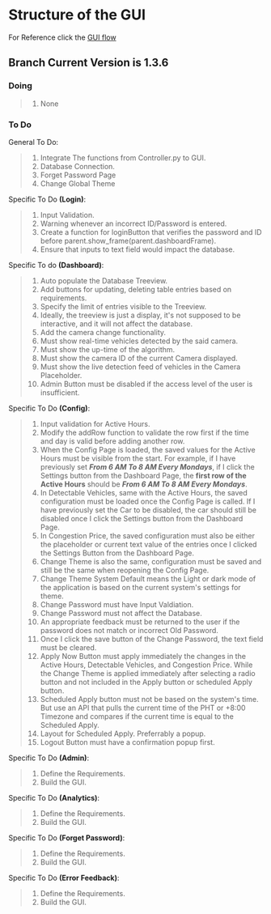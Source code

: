 # Structure of the GUI
For Reference click the [GUI flow](https://drive.google.com/file/d/1-EQPn6qUzVsC2B4StnYKVexv7ps9LH9F/view?usp=sharing)

## Branch Current Version is 1.3.6

### Doing
> 1. None

### To Do

General To Do:
> 1. Integrate The functions from Controller.py to GUI.
> 2. Database Connection.
> 3. Forget Password Page
> 4. Change Global Theme

Specific To Do **(Login)**:
> 1. Input Validation.
> 2. Warning whenever an incorrect ID/Password is entered.
> 3. Create a function for loginButton that verifies the password and ID before parent.show_frame(parent.dashboardFrame).
> 4. Ensure that inputs to text field would impact the database.

Specific To do **(Dashboard)**:
> 1. Auto populate the Database Treeview.
> 2. Add buttons for updating, deleting table entries based on requirements.
> 3. Specify the limit of entries visible to the Treeview.
> 4. Ideally, the treeview is just a display, it's not supposed to be interactive, and it will not affect the database.
> 5. Add the camera change functionality.
> 6. Must show real-time vehicles detected by the said camera.
> 7. Must show the up-time of the algorithm.
> 8. Must show the camera ID of the current Camera displayed.
> 9. Must show the live detection feed of vehicles in the Camera Placeholder.
> 10. Admin Button must be disabled if the access level of the user is insufficient.

Specific To Do **(Config)**:
> 1. Input validation for Active Hours.
> 2. Modify the addRow function to validate the row first if the time and day is valid before adding another row.
> 3. When the Config Page is loaded, the saved values for the Active Hours must be visible from the start. For example, if I have previously set ***From 6 AM To 8 AM Every Mondays***, if I click the Settings button from the Dashboard Page, the **first row of the Active Hours** should be ***From 6 AM To 8 AM Every Mondays***.
> 4. In Detectable Vehicles, same with the Active Hours, the saved configuration must be loaded once the Config Page is called. If I have previously set the Car to be disabled, the car should still be disabled once I click the Settings button from the Dashboard Page.
> 5. In Congestion Price, the saved configuration must also be either the placeholder or current text value of the entries once I clicked the Settings Button from the Dashboard Page.
> 6. Change Theme is also the same, configuration must be saved and still be the same when reopening the Config Page.
> 7. Change Theme System Default means the Light or dark mode of the application is based on the current system's settings for theme.
> 8. Change Password must have Input Valdiation.
> 9. Change Password must not affect the Database.
> 10. An appropriate feedback must be returned to the user if the password does not match or incorrect Old Password.
> 11. Once I click the save button of the Change Password, the text field must be cleared.
> 12. Apply Now Button must apply immediately the changes in the Active Hours, Detectable Vehicles, and Congestion Price. While the Change Theme is applied immediately after selecting a radio button and not included in the Apply button or scheduled Apply button.
> 13. Scheduled Apply button must not be based on the system's time. But use an API that pulls the current time of the PHT or +8:00 Timezone and compares if the current time is equal to the Scheduled Apply.
> 14. Layout for Scheduled Apply. Preferrably a popup.
> 15. Logout Button must have a confirmation popup first.

Specific To Do **(Admin)**:
> 1. Define the Requirements.
> 2. Build the GUI.

Specific To Do **(Analytics)**:
> 1. Define the Requirements.
> 2. Build the GUI.

Specific To Do **(Forget Password)**:
> 1. Define the Requirements.
> 2. Build the GUI.

Specific To Do **(Error Feedback)**:
> 1. Define the Requirements.
> 2. Build the GUI.